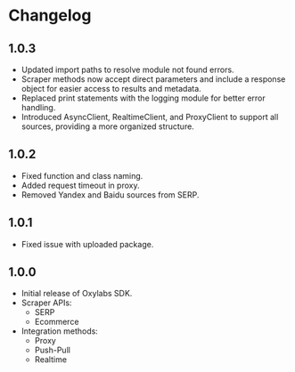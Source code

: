# Changelog

## 1.0.3

- Updated import paths to resolve module not found errors.
- Scraper methods now accept direct parameters and include a response object for easier access to results and metadata.
- Replaced print statements with the logging module for better error handling.
- Introduced AsyncClient, RealtimeClient, and ProxyClient to support all sources, providing a more organized structure.

## 1.0.2

- Fixed function and class naming.
- Added request timeout in proxy.
- Removed Yandex and Baidu sources from SERP.

## 1.0.1

- Fixed issue with uploaded package.

## 1.0.0

- Initial release of Oxylabs SDK.
- Scraper APIs:
  - SERP
  - Ecommerce
- Integration methods:
  - Proxy
  - Push-Pull
  - Realtime
